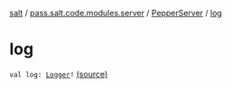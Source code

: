 [salt](../../index.md) / [pass.salt.code.modules.server](../index.md) / [PepperServer](index.md) / [log](./log.md)

# log

`val log: `[`Logger`](https://docs.oracle.com/javase/6/docs/api/java/util/logging/Logger.html)`!` [(source)](https://github.com/kurbaniec-tgm/salt/tree/master/code/modules/server/PepperServer.kt#L25)
